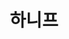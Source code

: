 ---
layout: page
title: 하니프
description: Ph.D
img: /assets/img/하니프.jpg
importance: 2021
category: current
---